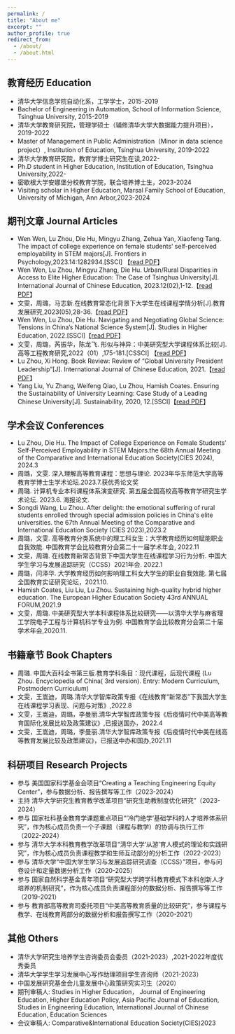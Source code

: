 ```yaml
---
permalink: /
title: "About me"
excerpt: ""
author_profile: true
redirect_from: 
  - /about/
  - /about.html
---
```


## 教育经历 Education

* 清华大学信息学院自动化系，工学学士，2015-2019
* Bachelor of Engineering in Automation, School of Information Science, Tsinghua University, 2015-2019
* 清华大学教育研究院，管理学硕士（辅修清华大学大数据能力提升项目），2019-2022 
* Master of Management in Public Administration（Minor in data science project）, Institution of Education, Tsinghua University, 2019-2022
* 清华大学教育研究院，教育学博士研究生在读,2022-
* Ph.D student in Higher Education, Institution of Education, Tsinghua University,2022-
* 密歇根大学安娜堡分校教育学院，联合培养博士生，2023-2024
* Visiting scholar in Higher Education, Marsal Family School of Education, University of Michigan, Ann Arbor,2023-2024


## 期刊文章 Journal Articles
* Wen Wen, Lu Zhou, Die Hu, Mingyu Zhang, Zehua Yan, Xiaofeng Tang. The impact of college experience on female students’ self-perceived employability in STEM majors[J]. Frontiers in Psychology,2023.14:1282934.[SSCI] 【[read PDF](https://github.com/zhoulu1997/zhoulu1997.github.io/blob/master/files/fpsyg-14-1282934.pdf)】
* Wen Wen, Lu Zhou, Mingyu Zhang, Die Hu. Urban/Rural Disparities in Access to Elite Higher Education: The Case of Tsinghua University[J]. International Journal of Chinese Education, 2023.12(02),1-12.【[read PDF](https://github.com/zhoulu1997/zhoulu1997.github.io/blob/master/files/CNE2023.pdf)】
* 文雯，周璐，马志新.在线教育常态化背景下大学生在线课程学情分析[J].教育发展研究,2023(05),28-36.【[read PDF](https://github.com/zhoulu1997/zhoulu1997.github.io/blob/master/files/%E5%9C%A8%E7%BA%BF%E6%95%99%E8%82%B2%E5%B8%B8%E6%80%81%E5%8C%96%E8%83%8C%E6%99%AF%E4%B8%8B%E5%A4%A7%E5%AD%A6%E7%94%9F%E5%9C%A8%E7%BA%BF%E8%AF%BE%E7%A8%8B%E5%AD%A6%E6%83%85%E5%88%86%E6%9E%90_%E6%96%87%E9%9B%AF.pdf)】
* Wen Wen, Lu Zhou, Die Hu. Navigating and Negotiating Global Science: Tensions in China’s National Science System[J]. Studies in Higher Education, 2022.[SSCI]【[read PDF](https://github.com/zhoulu1997/zhoulu1997.github.io/blob/7b9ac4492ac8a7d11327c5922c5e3b0c73a2d06c/files/Navigating%20and%20negotiating%20global%20science%20tensions%20in%20China%20s%20national%20science%20system.pdf)】
* 文雯，周璐，芮振华，陈龙飞. 形似与神异：中美研究型大学课程体系比较[J]. 高等工程教育研究,2022（01）,175-181.[CSSCI] 【[read PDF](https://github.com/zhoulu1997/zhoulu1997.github.io/blob/7b9ac4492ac8a7d11327c5922c5e3b0c73a2d06c/files/2022Engineering.pdf)】
* Lu Zhou, Xi Hong. Book Review: Review of “Global University President Leadership”[J]. International Journal of Chinese Education, 2021.【[read PDF](https://github.com/zhoulu1997/zhoulu1997.github.io/blob/7b9ac4492ac8a7d11327c5922c5e3b0c73a2d06c/files/bookreview2021.pdf)】
* Yang Liu, Yu Zhang, Weifeng Qiao, Lu Zhou, Hamish Coates. Ensuring the Sustainability of University Learning: Case Study of a Leading Chinese University[J]. Sustainability, 2020, 12.[SSCI]【[read PDF](https://github.com/zhoulu1997/zhoulu1997.github.io/blob/42ec15c1cd4307d84989d3c33a2866de284ae037/files/sustainability-12-06929.pdf)】


  
## 学术会议 Conferences
* Lu Zhou, Die Hu. The Impact of College Experience on Female Students’ Self-Perceived Employability in STEM Majors.the 68th Annual Meeting of the Comparative and International Education Society(CIES 2024), 2024.3
* 周璐，文雯. 深入理解高等教育课程：思想与理论. 2023年华东师范大学高等教育学博士生学术论坛.2023.7.获优秀论文奖
* 周璐. 计算机专业本科课程体系演变研究. 第五届全国高校高等教育学研究生学术论坛. 2023.6. 海报论文.
* Songdi Wang, Lu Zhou. After delight: the emotional suffering of rural students enrolled through special admission policies in China's elite universities. the 67th Annual Meeting of the Comparative and International Education Society (CIES 2023),2023.2
* 周璐，文雯. 高等教育分类系统中的理工科女生：大学教育经历如何赋能职业自我效能. 中国教育学会比较教育分会第二十一届学术年会, 2022.11
* 文雯，周璐. 在线教育新常态背景下中国大学生在线课程学习行为分析. 中国大学生学习与发展追踪研究（CCSS）2021年会. 2022.1 
* 周璐，闫泽华. 大学教育经历如何影响理工科女大学生的职业自我效能. 第七届全国教育实证研究论坛，2021.10.
* Hamish Coates, Liu Liu, Lu Zhou. Sustaining high-quality hybrid higher education. The European Higher Education Society 43rd ANNUAL FORUM,2021.9
* 文雯，周璐. 中美研究型大学本科课程体系比较研究——以清华大学与麻省理工学院电子工程与计算机科学专业为例. 中国教育学会比较教育分会第二十届学术年会,2020.11.

## 书籍章节 Book Chapters

* 周璐. 中国大百科全书第三版.教育学科条目：现代课程，后现代课程
(Lu Zhou. Encyclopedia of China( 3rd version). Entry: Modern Curriculum, Postmodern Curriculum)
* 文雯，王嵩迪，周璐.清华大学智库政策专报《在线教育“新常态”下我国大学生在线课程学习表现、问题与对策》,2022.8
* 文雯，王嵩迪，周璐，李曼丽.清华大学智库政策专报《后疫情时代中美高等教育国际化发展比较及政策建议》,已报送国办，2022.4
* 文雯，王嵩迪，周璐，李曼丽.清华大学智库政策专报《后疫情时代中美在线高等教育发展比较及政策建议》，已报送中办和国办,2021.11

  
## 科研项目 Research Projects
* 参与 美国国家科学基金会项目“Creating a Teaching Engineering Equity Center”，参与数据分析、报告撰写等工作（2023-2024）
* 主持 清华大学研究生教育教学改革项目“研究生助教制度优化研究”（2023-2024）
* 参与 国家社科基金教育学课题重点项目“‘冷门绝学’基础学科的人才培养体系研究”，作为核心成员负责一个子课题（课程与教学）的协调与执行工作（2022-2024）
* 参与 清华大学本科教育教学改革项目“清华大学‘从游’育人模式的理论和实践研究”，作为核心成员负责课程教学和生师互动部分的分析工作（2022-2023）
* 参与 清华大学“中国大学生学习与发展追踪研究调查（CCSS）”项目，参与问卷设计和定量数据分析工作（2020-2025）
* 参与 国家自然科学基金青年项目“研究型大学跨学科教育模式下本科创新人才培养的机制研究”，作为核心成员负责课程部分的数据分析、报告撰写等工作（2019-2021）
* 参与 教育部高等教育司委托项目“中美高等教育质量的比较研究”，参与课程与教学、在线教育两部分的数据分析和报告撰写工作（2020-2021）


  
## 其他 Others

* 清华大学研究生培养学生咨询委员会委员（2021-2023）,2021-2022年度优秀委员
* 清华大学学生学习发展中心写作助理项目学生咨询师（2021-2023）
* 中国发展研究基金会儿童发展中心政策研究实习生（2020）
* 期刊审稿人: Studies in Higher Education， Journal of Engineering Education, Higher Education Policy, Asia Pacific Journal of Education, Studies in Engineering Education, International Journal of Chinese Education, Education Sciences
* 会议审稿人: Comparative&International Education Society(CIES)2023


